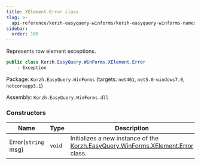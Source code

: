 ```yaml
---
title: XElement.Error class
slug: >-
  api-reference/korzh-easyquery-winforms/korzh-easyquery-winforms-namespace/xelement-error-class
sidebar:
  order: 100
---
```


Represents row element exceptions.
```csharp
public class Korzh.EasyQuery.WinForms.XElement.Error
    : Exception

```
Package: `Korzh.EasyQuery.WinForms` (targets: `net461`, `net5.0-windows7.0`, `netcoreapp3.1`)

Assembly: `Korzh.EasyQuery.WinForms.dll`

### Constructors

| Name | Type | Description | 
| --- | --- | --- | 
| Error(`string` msg) | `void` | Initializes a new instance of the [Korzh.EasyQuery.WinForms.XElement.Error](/easyquery/docs/api-reference/korzh-easyquery-winforms/korzh-easyquery-winforms-namespace/xelement-class) class. |
